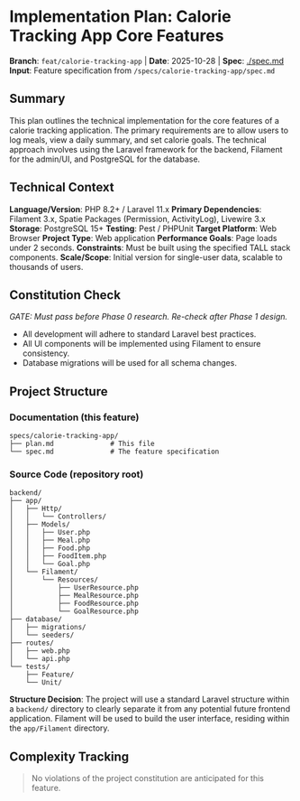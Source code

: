 # Implementation Plan: Calorie Tracking App Core Features

**Branch**: `feat/calorie-tracking-app` | **Date**: 2025-10-28 | **Spec**: [./spec.md](./spec.md)
**Input**: Feature specification from `/specs/calorie-tracking-app/spec.md`

## Summary

This plan outlines the technical implementation for the core features of a calorie tracking application. The primary requirements are to allow users to log meals, view a daily summary, and set calorie goals. The technical approach involves using the Laravel framework for the backend, Filament for the admin/UI, and PostgreSQL for the database.

## Technical Context

**Language/Version**: PHP 8.2+ / Laravel 11.x
**Primary Dependencies**: Filament 3.x, Spatie Packages (Permission, ActivityLog), Livewire 3.x
**Storage**: PostgreSQL 15+
**Testing**: Pest / PHPUnit
**Target Platform**: Web Browser
**Project Type**: Web application
**Performance Goals**: Page loads under 2 seconds.
**Constraints**: Must be built using the specified TALL stack components.
**Scale/Scope**: Initial version for single-user data, scalable to thousands of users.

## Constitution Check

*GATE: Must pass before Phase 0 research. Re-check after Phase 1 design.*

- All development will adhere to standard Laravel best practices.
- All UI components will be implemented using Filament to ensure consistency.
- Database migrations will be used for all schema changes.

## Project Structure

### Documentation (this feature)

```text
specs/calorie-tracking-app/
├── plan.md              # This file
└── spec.md              # The feature specification
```

### Source Code (repository root)

```text
backend/
├── app/
│   ├── Http/
│   │   └── Controllers/
│   ├── Models/
│   │   ├── User.php
│   │   ├── Meal.php
│   │   ├── Food.php
│   │   ├── FoodItem.php
│   │   └── Goal.php
│   └── Filament/
│       └── Resources/
│           ├── UserResource.php
│           ├── MealResource.php
│           ├── FoodResource.php
│           └── GoalResource.php
├── database/
│   ├── migrations/
│   └── seeders/
├── routes/
│   ├── web.php
│   └── api.php
└── tests/
    ├── Feature/
    └── Unit/
```

**Structure Decision**: The project will use a standard Laravel structure within a `backend/` directory to clearly separate it from any potential future frontend application. Filament will be used to build the user interface, residing within the `app/Filament` directory.

## Complexity Tracking

> No violations of the project constitution are anticipated for this feature.
